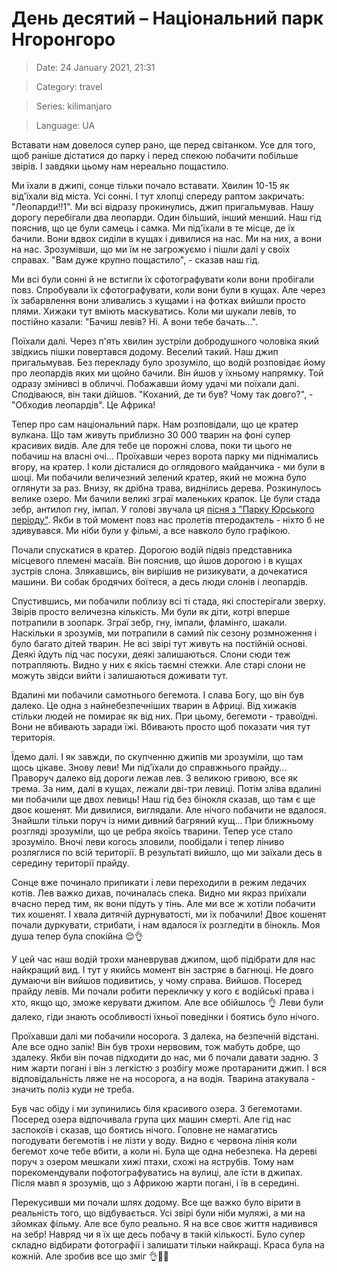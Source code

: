 # День десятий – Національний парк Нгоронгоро

> Date: 24 January 2021, 21:31

> Category: travel

> Series: kilimanjaro

> Language: UA

Вставати нам довелося супер рано, ще перед світанком. Усе для того, щоб раніше дістатися до парку і перед спекою побачити побільше звірів. І завдяки цьому нам нереально пощастило.

Ми їхали в джипі, сонце тільки почало вставати. Хвилин 10-15 як від'їхали від міста. Усі сонні. І тут хлопці спереду раптом закричать: "Леопарди!!1". Ми всі відразу прокинулись, джип пригальмував. Нашу дорогу перебігали два леопарди. Один більший, інший менший. Наш гід пояснив, що це були самець і самка. Ми під'їхали в те місце, де їх бачили. Вони вдвох сиділи в кущах і дивилися на нас. Ми на них, а вони на нас. Зрозумівши, що ми їм не загрожуємо і пішли далі у своїх справах. "Вам дуже крупно пощастило", - сказав наш гід.

Ми всі були сонні й не встигли їх сфотографувати коли вони пробігали повз. Спробували їх сфотографувати, коли вони були в кущах. Але через їх забарвлення вони зливались з кущами і на фотках вийшли просто плями. Хижаки тут вміють маскуватись. Коли ми шукали левів, то постійно казали: "Бачиш левів? Ні. А вони тебе бачать...".

Поїхали далі. Через п'ять хвилин зустріли добродушного чоловіка який звідкись пішки повертався додому. Веселий такий. Наш джип пригальмував. Без перекладу було зрозуміло, що водій розповідає йому про леопардів яких ми щойно бачили. Він йшов у їхньому напрямку. Той одразу змінивсі в обличчі. Побажавши йому удачі ми поїхали далі. Сподіваюся, він таки дійшов. "Коханий, де ти був? Чому так довго?", - "Обходив леопардів". Це Африка!

Тепер про сам національний парк. Нам розповідали, що це кратер вулкана. Що там живуть приблизно 30 000 тварин на фоні супер красивих видів. Але для тебе це порожні слова, поки ти цього не побачиш на власні очі… Проїхавши через ворота парку ми піднімались вгору, на кратер. І коли дісталися до оглядового майданчика - ми були в шоці. Ми побачили величезний зелений кратер, який не можна було оглянути за раз. Внизу, як дрібна трава, виднілись дерева. Розкинулось велике озеро. Ми бачили великі зграї маленьких крапок. Це були стада зебр, антилоп гну, імпал. У голові звучала ця [пісня з "Парку Юрського періоду"](https://youtu.be/428IyxSfsls). Якби в той момент повз нас пролетів птеродактель - ніхто б не здивувався. Ми ніби були у фільмі, а все навколо було графікою.

Почали спускатися в кратер. Дорогою водій підвіз представника місцевого племені масаїв. Він пояснив, що йшов дорогою і в кущах зустрів слона. Злякавшись, він вирішив не ризикувати, а дочекатися машини. Ви собак бродячих боїтеся, а десь люди слонів і леопардів.

Спустившись, ми побачили поблизу всі ті стада, які спостерігали зверху. Звірів просто величезна кількість. Ми були як діти, котрі вперше потрапили в зоопарк. Зграї зебр, гну, імпали, фламінго, шакали. Наскільки я зрозумів, ми потрапили в самий пік сезону розмноження і було багато дітей тварин. Не всі звірі тут живуть на постійній основі. Деякі йдуть під час посухи, деякі залишаються. Слони сюди теж потрапляють. Видно у них є якісь  таємні стежки. Але старі слони не можуть звідси вийти і залишаються доживати тут.

Вдалині ми побачили самотнього бегемота. І слава Богу, що він був далеко. Це одна з найнебезпечніших тварин в Африці. Від хижаків стільки людей не помирає як від них. При цьому, бегемоти - травоїдні. Вони не вбивають заради їжі. Вбивають просто щоб показати чия тут територія.

Їдемо далі. І як завжди, по скупченню джипів ми зрозуміли, що там щось цікаве. Знову леви! Ми під'їхали до справжнього прайду... Праворуч далеко від дороги лежав лев. З великою гривою, все як трема. За ним, далі в кущах, лежали дві-три левиці. Потім зліва вдалині ми побачили ще двох левиць! Наш гід без бінокля сказав, що там є ще двоє кошенят. Ми дивилися, виглядали. Але нічого побачити не вдалося. Знайшли тільки поруч із ними дивний багряний кущ... При ближньому розгляді зрозуміли, що це ребра якоїсь тварини. Тепер усе стало зрозуміло. Вночі леви когось зловили, пообідали і тепер ліниво розляглися по всій території. В результаті вийшло, що ми заїхали десь в середину території прайду.

Сонце вже починало припикати і леви переходили в режим ледачих котів. Лев важко дихав, починалась спека. Видно ми якраз приїхали вчасно перед тим, як вони підуть у тінь. Але ми все ж хотіли побачити тих кошенят. І хвала дитячій дурнуватості, ми їх побачили! Двоє кошенят почали дуркувати, стрибати, і нам вдалося їх розгледіти в бінокль. Моя душа тепер була спокійна 😌👌

У цей час наш водій трохи маневрував джипом, щоб підібрати для нас найкращий вид. І тут у якийсь момент він застряє в багнюці. Не довго думаючи він вийшов подивитись, у чому справа. Вийшов. Посеред прайду левів. Ми почали робити перекличку у кого є водійські права і хто, якщо що, зможе керувати джипом. Але все обійшлось 👌 Леви були далеко, гіди знають особливості їхньої поведінки і боятись було нічого.

Проїхавши далі ми побачили носорога. З далека, на безпечній відстані. Але все одно залік! Він був трохи нервовим, тож мабуть добре, що здалеку. Якби він почав підходити до нас, ми б почали давати задню. З ним жарти погані і він з легкістю з розбігу може протаранити джип. І вся відповідальність ляже не на носорога, а на водія. Тварина атакувала - значить поліз куди не треба.

Був час обіду і ми зупинились біля красивого озера. З бегемотами. Посеред озера відпочивала група цих машин смерті. Але гід нас заспокоїв і сказав, що боятись нічого. Головне не намагатись погодувати бегемотів і не лізти у воду. Видно є червона лінія коли бегемот хоче тебе вбити, а коли ні. Була ще одна небезпека. На дереві поруч з озером мешкали хижі птахи, схожі на яструбів. Тому нам порекомендували пофотографуватись на вулиці, але їсти в джипах. Після мавп я зрозумів, що з Африкою жарти погані, і їв в середині.

Перекусивши ми почали шлях додому. Все ще важко було вірити в реальність того, що відбувається. Усі звірі були ніби муляжі, а ми на зйомках фільму. Але все було реально. Я на все своє життя надивився на зебр! Навряд чи я їх ще десь побачу в такій кількості. Було супер складно відбирати фотографії і залишати тільки найкращі. Краса була на кожній. Але зробив все що зміг 👌🦁🐘

